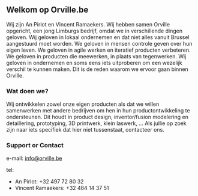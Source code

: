 ## Welkom op Orville.be

Wij zijn An Pirlot en Vincent Ramaekers. Wij hebben samen Orville opgericht, een jong Limburgs bedrijf, omdat we in verschillende dingen geloven. Wij geloven in lokaal ondernemen en dat niet alles vanuit Brussel aangestuurd moet worden. We geloven in mensen controle geven over hun eigen leven. We geloven in agile werken en iteratief producten verbeteren. We geloven in producten die meewerken, in plaats van tegenwerken. Wij geloven in ondernemen en soms eens iets uitproberen om een wezelijk verschil te kunnen maken. Dit is de reden waarom we ervoor gaan binnen Orville.


### Wat doen we?
Wij ontwikkelen zowel onze eigen producten als dat we willen samenwerken met andere bedrijven om hen in hun productontwikkeling te ondersteunen. Dit houdt in product design, inventor/fusion modelering en detaillering, prototyping, 3D printwerk, klein laswerk, ...
Als jullie op zoek zijn naar iets specifiek dat hier niet tussenstaat, contacteer ons.

### Support or Contact

e-mail: info@orville.be

tel:  
* An Pirlot: +32 497 72 80 32
* Vincent Ramaekers: +32 484 14 37 51
